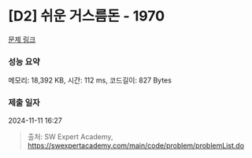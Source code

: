 # [D2] 쉬운 거스름돈 - 1970 

[문제 링크](https://swexpertacademy.com/main/code/problem/problemDetail.do?contestProbId=AV5PsIl6AXIDFAUq) 

### 성능 요약

메모리: 18,392 KB, 시간: 112 ms, 코드길이: 827 Bytes

### 제출 일자

2024-11-11 16:27



> 출처: SW Expert Academy, https://swexpertacademy.com/main/code/problem/problemList.do